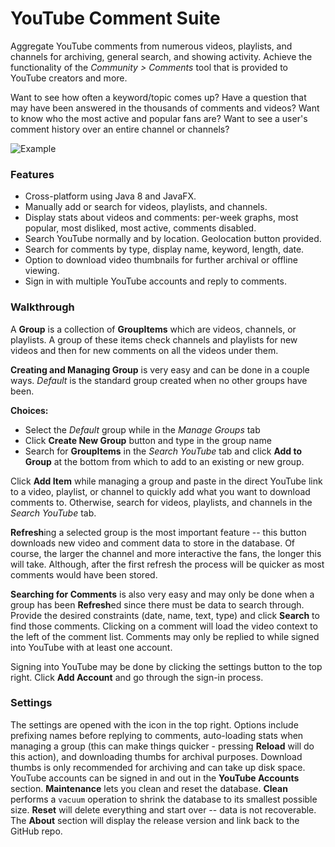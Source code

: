 # YouTube Comment Suite

Aggregate YouTube comments from numerous videos, playlists, and channels for archiving, general search, and showing activity. 
Achieve the functionality of the *Community > Comments* tool that is provided to YouTube creators and more.

Want to see how often a keyword/topic comes up?
Have a question that may have been answered in the thousands of comments and videos?
Want to know who the most active and popular fans are?
Want to see a user's comment history over an entire channel or channels?

![Example](https://i.imgur.com/uF1Fqfg.png)

### Features
* Cross-platform using Java 8 and JavaFX.
* Manually add or search for videos, playlists, and channels.
* Display stats about videos and comments: per-week graphs, most popular, most disliked, most active, comments disabled.
* Search YouTube normally and by location. Geolocation button provided.
* Search for comments by type, display name, keyword, length, date.
* Option to download video thumbnails for further archival or offline viewing.
* Sign in with multiple YouTube accounts and reply to comments.

### Walkthrough
A **Group** is a collection of **GroupItems** which are videos, channels, or playlists. A group of these items check channels and playlists for new videos and then for new comments on all the videos under them. 

**Creating and Managing Group** is very easy and can be done in a couple ways. 
*Default* is the standard group created when no other groups have been. 

**Choices:** 
* Select the *Default* group while in the *Manage Groups* tab
* Click **Create New Group** button and type in the group name
* Search for **GroupItems** in the *Search YouTube* tab and click **Add to Group** at the bottom from which to add to an existing or new group.

Click **Add Item** while managing a group and paste in the direct YouTube link to a video, playlist, or channel to quickly add what you want to download comments to. Otherwise, search for videos, playlists, and channels in the *Search YouTube* tab.

**Refresh**ing a selected group is the most important feature -- this button downloads new video and comment data to store in the database. 
Of course, the larger the channel and more interactive the fans, the longer this will take. Although, after the first refresh the process will be quicker as most comments would have been stored.

**Searching for Comments** is also very easy and may only be done when a group has been **Refresh**ed since there must be data to search through. 
Provide the desired constraints (date, name, text, type) and click **Search** to find those comments. 
Clicking on a comment will load the video context to the left of the comment list. Comments may only be replied to while signed into YouTube with at least one account.

Signing into YouTube may be done by clicking the settings button to the top right. Click **Add Account** and go through the sign-in process.

### Settings

The settings are opened with the icon in the top right. 
Options include prefixing names before replying to comments, auto-loading stats when managing a group (this can make things quicker - pressing **Reload** will do this action), and downloading thumbs for archival purposes.
Download thumbs is only recommended for archiving and can take up disk space. YouTube accounts can be signed in and out in the **YouTube Accounts** section. 
**Maintenance** lets you clean and reset the database. **Clean** performs a `vacuum` operation to shrink the database to its smallest possible size. **Reset** will delete everything and start over -- data is not recoverable. The **About** section will display the release version and link back to the GitHub repo.